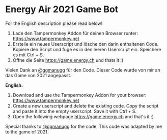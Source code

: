 # Energy Air 2021 Game Bot


For the English description please read below!

1. Lade den Tampermonkey Addon für deinen Browser runter: https://www.tampermonkey.net
2. Erstelle ein neues Userscript und lösche den darin enthaltenen Code. Kopiere den Script und füge es in den leeren Userscript ein. Speichere es mit Ctrl + S.
3. Öffne die Seite https://game.energy.ch und thats it :)

Vielen Dank an [@ggmanugg] für den Code. Dieser Code wurde von mir an das Game von 2021 angepasst.


**English:**

1. Download and use the Tampermonkey Addon for your browser: https://www.tampermonkey.net
2. Create a new userscript and delete the existing code. Copy the script and paste it into the empty userscript. Save it with Ctrl + S.
3. Open the following webpage https://game.energy.ch and that's it :)

Special thanks to [@ggmanugg] for the code. This code was adapted by me to the game of 2021.

[@ggmanugg]: https://github.com/ggmanugg/energyair_bot
